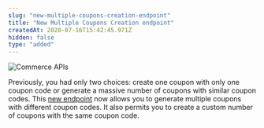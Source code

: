 ```yaml
---
slug: "new-multiple-coupons-creation-endpoint"
title: "New Multiple Coupons Creation endpoint"
createdAt: 2020-07-16T15:42:45.971Z
hidden: false
type: "added"
---
```


![Commerce APIs](https://cdn.jsdelivr.net/gh/vtexdocs/dev-portal-content@main/images/new-multiple-coupons-creation-endpoint-0.png)

Previously, you had only two choices: create one coupon with only one coupon code or generate a massive number of coupons with similar coupon codes. This [new endpoint](https://developers.vtex.com/reference/coupons#post_api-rnb-pvt-multiple-coupons) now allows you to generate multiple coupons with different coupon codes. It also permits you to create a custom number of coupons with the same coupon code.
